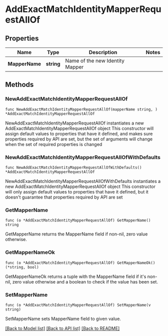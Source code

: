 # AddExactMatchIdentityMapperRequestAllOf

## Properties

Name | Type | Description | Notes
------------ | ------------- | ------------- | -------------
**MapperName** | **string** | Name of the new Identity Mapper | 

## Methods

### NewAddExactMatchIdentityMapperRequestAllOf

`func NewAddExactMatchIdentityMapperRequestAllOf(mapperName string, ) *AddExactMatchIdentityMapperRequestAllOf`

NewAddExactMatchIdentityMapperRequestAllOf instantiates a new AddExactMatchIdentityMapperRequestAllOf object
This constructor will assign default values to properties that have it defined,
and makes sure properties required by API are set, but the set of arguments
will change when the set of required properties is changed

### NewAddExactMatchIdentityMapperRequestAllOfWithDefaults

`func NewAddExactMatchIdentityMapperRequestAllOfWithDefaults() *AddExactMatchIdentityMapperRequestAllOf`

NewAddExactMatchIdentityMapperRequestAllOfWithDefaults instantiates a new AddExactMatchIdentityMapperRequestAllOf object
This constructor will only assign default values to properties that have it defined,
but it doesn't guarantee that properties required by API are set

### GetMapperName

`func (o *AddExactMatchIdentityMapperRequestAllOf) GetMapperName() string`

GetMapperName returns the MapperName field if non-nil, zero value otherwise.

### GetMapperNameOk

`func (o *AddExactMatchIdentityMapperRequestAllOf) GetMapperNameOk() (*string, bool)`

GetMapperNameOk returns a tuple with the MapperName field if it's non-nil, zero value otherwise
and a boolean to check if the value has been set.

### SetMapperName

`func (o *AddExactMatchIdentityMapperRequestAllOf) SetMapperName(v string)`

SetMapperName sets MapperName field to given value.



[[Back to Model list]](../README.md#documentation-for-models) [[Back to API list]](../README.md#documentation-for-api-endpoints) [[Back to README]](../README.md)


